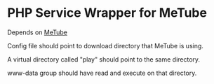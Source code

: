 # PHP Service Wrapper for MeTube

Depends on [MeTube](https://github.com/alexta69/metube)

Config file should point to download directory that MeTube is using.

A virtual directory called "play" should point to the same directory.

www-data group should have read and execute on that directory.
